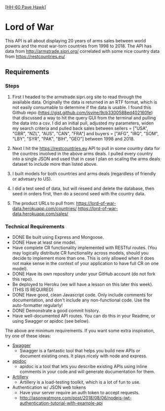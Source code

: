 [[HH-60 Pave Hawk](https://www.helis.com/database/pics/news/2017/mh-60m-pylon.jpg)]

# Lord of War

This API is all about displaying 20 years of arms sales between world powers and the most war-torn countries from 1998 to 2018. The API has data from http://armstrade.sipri.org/ correlated with some nice country data from https://restcountries.eu/

## Requirements

### Steps

1. First I headed to the armstrade.sipri.org site to read through the available data. Originally the data is returned in an RTF format, which is not easily consumable to determine if the data is usable. I found this Github repo (https://gist.github.com/jsvine/9cb3300588ed402160fe) that discussed a way to hit the query GUI from the terminal and pulling the data into a csv. I did an initial pull, adjusted my parameters, widen my search criteria and pulled back sales between sellers = ["USA", "GBR", "NZL", "AUS", "CAN", "FRA"] and buyers = ["AFG", "IRQ", "SOM", "LBY", "SYR", "PAK", "BIH", "GEO"] between 1998 and 2018.

2. Next I hit the https://restcountries.eu API to pull in some country data for the countres involved in the above arms deals. I pulled every country into a single JSON and used that in case I plan on scaling the arms deals dataset to include more than listed above.

3. I built models for both countries and arms deals (regardless of friendly or advesary to US).

4. I did a test seed of data, but will reseed and delete the database, then seed in orders first, then do a second seed with the country data.

5. The product URLs to pull from:
   https://lord-of-war-data.herokuapp.com/countries/
   https://lord-of-war-data.herokuapp.com/sales/

### Technical Requirements

- DONE Be built using Express and Mongoose.
- DONE Have at least one model.
- Have complete CR functionality implemented with RESTful routes. (You may
  logically distribute CR functionality across models, should you decide to implement more than one. This is only allowed
  when it does not make sense in the context of your application to have full
  CR on one model).
- DONE Have its own repository under your GitHub account (do not fork this repo).
- Be deployed to Heroku (we will have a lesson on this later this week). (THIS IS REQUIRED)
- DONE Have good, clean Javascript code. Only include comments for documentation,
  and don't include any non-functional code. Use the auto-formatter regularly!
- DONE Demonstrate a good commit history.
- Have well-documented API routes. You can do this in your Readme, or using
  Swagger or apidoc (see below).

The above are minimum requirements. If you want some extra inspiration, try one
of these ideas:

- [Swagger](https://swagger.io/tools/swagger-inspector/)
  - Swagger is a fantastic tool that helps you build new APIs or document
    existing ones. It plays nicely with node and express.
- [apidoc](https://github.com/apidoc/apidoc)
  - apidoc is a tool that lets you describe existing APIs using inline comments
    in your code and will generate documentation for them.
- [Artillery](https://artillery.io/)
  - Artillery is a load-testing toolkit, which is a lot of fun to use.
- Authentication w/ JSON web tokens
  - Have your server require an auth token to accept requests.
  - http://jasonwatmore.com/post/2018/08/06/nodejs-jwt-authentication-tutorial-with-example-api
